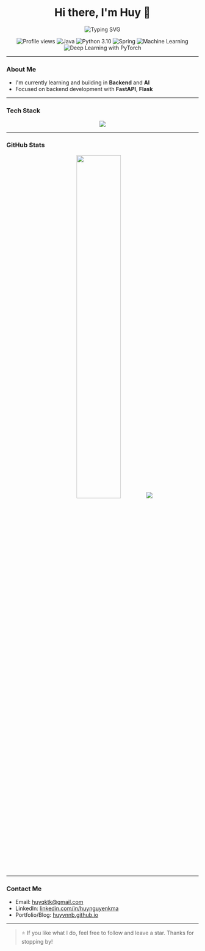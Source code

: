 <h1 align="center">Hi there, I'm Huy 👋</h1>

<p align="center">
  <img src="https://readme-typing-svg.herokuapp.com?font=Fira+Code&size=24&pause=1000&center=true&vCenter=true&width=440&lines=Backend+Developer;AI+Enthusiast;Lifelong+Learner" alt="Typing SVG" />
</p>

<p align="center">
  <img src="https://komarev.com/ghpvc/?username=huyvnnb&label=Profile%20views&color=0e75b6&style=flat" alt="Profile views" />
  <img src="https://img.shields.io/badge/Code-Java-blue?style=flat&logo=java&logoColor=white" alt="Java" />
  <img src="https://img.shields.io/badge/Python-3.10-blue?style=flat&logo=python&logoColor=white" alt="Python 3.10" />
  <img src="https://img.shields.io/badge/Framework-Spring-green?style=flat&logo=spring&logoColor=white" alt="Spring" />
  <img src="https://img.shields.io/badge/Machine%20Learning-Enthusiast-yellow?style=flat&logo=scikit-learn&logoColor=white" alt="Machine Learning" />
  <img src="https://img.shields.io/badge/Deep%20Learning-PyTorch-red?style=flat&logo=pytorch&logoColor=white" alt="Deep Learning with PyTorch" />
</p>

---

### About Me

- I'm currently learning and building in **Backend** and **AI**
- Focused on backend development with **FastAPI**, **Flask**

---

### Tech Stack

<p align="center">
  <img src="https://skillicons.dev/icons?i=java,spring,nodejs,py,mongodb,mysql,git,linux" />
</p>

---

### GitHub Stats

<p align="center">
  <img width="48%" src="https://github-readme-stats.vercel.app/api?username=huyvnnb&show_icons=true&theme=tokyonight" />
  <img src="https://github-readme-stats.vercel.app/api/top-langs/?username=huyvnnb&layout=compact&theme=tokyonight" />
</p>


---

### Contact Me

- Email: [huyqktk@gmail.com](mailto:huyqktk@gmail.com)
- LinkedIn: [linkedin.com/in/huynguyenkma](https://linkedin.com/in/huynguyenkma)  
- Portfolio/Blog: [huyvnnb.github.io](https://huyvnnb.github.io/)

---

> ⭐ If you like what I do, feel free to follow and leave a star. Thanks for stopping by!

